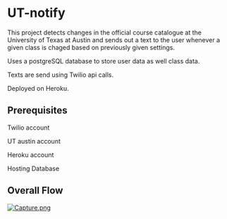 # UT-notify
This project detects changes in the official course catalogue at the University of Texas at Austin and sends out a text to the user whenever a given class is chaged based on previously given settings.

Uses a postgreSQL database to store user data as well class data.

Texts are send using Twilio api calls.

Deployed on Heroku.

## Prerequisites
Twilio account

UT austin account

Heroku account

Hosting Database

## Overall Flow
[![Capture.png](https://i.postimg.cc/BZmJhnX1/Capture.png)](https://postimg.cc/bd2Xr80z)
